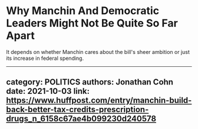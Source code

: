 # Why Manchin And Democratic Leaders Might Not Be Quite So Far Apart

It depends on whether Manchin cares about the bill's sheer ambition or just its increase in federal spending.

---
category: POLITICS
authors: Jonathan Cohn
date: 2021-10-03
link: https://www.huffpost.com/entry/manchin-build-back-better-tax-credits-prescription-drugs_n_6158c67ae4b099230d240578
---
